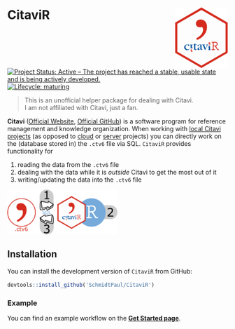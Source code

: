 
# CitaviR <img src='man/figures/logo.png' align="right" height="138" />

<!-- badges: start -->

[![Project Status: Active – The project has reached a stable, usable
state and is being actively
developed.](https://www.repostatus.org/badges/latest/active.svg)](https://www.repostatus.org/#active)
[![Lifecycle:
maturing](https://lifecycle.r-lib.org/articles/figures/lifecycle-maturing.svg)](https://www.tidyverse.org/lifecycle/#maturing)

> This is an unofficial helper package for dealing with Citavi. </br> I
> am not affiliated with Citavi, just a fan.

**Citavi** ([Official Website](https://www.citavi.com/de), [Official
GitHub](https://github.com/Citavi)) is a software program for reference
management and knowledge organization. When working with [local Citavi
projects](https://www1.citavi.com/sub/manual6/en/index.html?101_creating_a_local_project.html)
(as opposed to
[cloud](https://www1.citavi.com/sub/manual6/en/index.html?101_creating_a_cloud_project.html)
or
[server](https://www1.citavi.com/sub/manual6/en/index.html?101_creating_a_server_project.html)
projects) you can directly work on the (database stored in) the `.ctv6`
file via SQL. `CitaviR` provides functionality for

1.  reading the data from the `.ctv6` file
2.  dealing with the data while it is *outside* Citavi to get the most
    out of it
3.  writing/updating the data into the `.ctv6` file

<img src="man/figures/WorkflowSQL.png" width="50%" />

## Installation

You can install the development version of `CitaviR` from GitHub:

``` r
devtools::install_github('SchmidtPaul/CitaviR')
```

### Example

You can find an example workflow on the [**Get Started
page**](https://schmidtpaul.github.io/CitaviR/articles/CitaviR.html).
